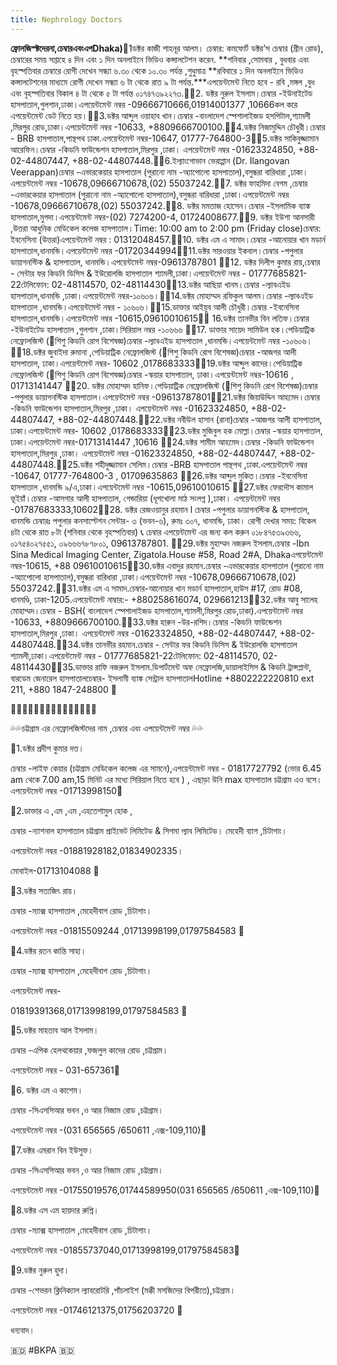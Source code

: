 ```yaml
---
title: Nephrology Doctors
---
```


**ফ্রোলজিস্ক্টদেরনা,চেম্বারএবংএপDhaka)**🔹1ডক্টর কাজী শাহনূর আলম। চেম্বার: কমফোর্ট ডক্টর’স চেম্বার (গ্রীন রোড), চেম্বারের সময় সপ্তাহে ৪ দিন এবং ১ দিন অনলাইনে ভিডিও কন্সালটেশন করেন. \*\*শনিবার ,সোমবার , বুধবার এবং বৃহস্পতিবার চেম্বারে রোগী দেখেন সন্ধ্যা  ৬.৩০ থেকে ১০.৩০ পর্যন্ত ,শুধুমাত্র \*\*রবিবারে ১ দিন অনলাইনে ভিডিও কন্সালটেশনের মাধ্যমে রোগী দেখেন সন্ধ্যা ৬ টা থেকে রাত ৯ টা পর্যন্ত.\*\*\*এপয়েন্টমেন্ট নিতে হবে - রবি ,মঙ্গল ,বুধ এবং বৃহস্পতিবার বিকাল ৪ টা থেকে ৫ টা পর্যন্ত ০১৭৪৭৩৯২২৭৩.🔸🔹2. ডক্টর নুরুল ইসলাম।চেম্বার -ইউনাইটেড হাসপাতাল,গুলশান,ঢাকা।এপয়েন্টমেন্ট নম্বর -‭09666710666‬,01914001377 ,10666কল করে এপয়েন্টমেন্ট ডেট নিতে হয়।🔸🔹3.ডক্টর আব্দুল ওয়াহাব খান।চেম্বার -বাংলাদেশ স্পেশালাইজড হসপিটাল,শ্যামলী ,মিরপুর রোড,ঢাকা।এপয়েন্টমেন্ট নম্বর -10633, +8809666700100.🔸🔹4.ডক্টর নিজামুদ্দিন চৌধুরী।চেম্বার - BRB হাসপাতাল,পান্থপথ ঢাকা.এপয়েন্টমেন্ট নম্বর-10647, 01777-764800-3🔸🔹5.ডক্টর সাকিবুজ্জামান আরেফিন।চেম্বার -কিডনি ফাউন্ডেশন হাসপাতাল,মিরপুর ,ঢাকা। এপয়েন্টমেন্ট নম্বর -01623324850, +88-02-44807447, +88-02-44807448.🔸🔹6.ইল্যাংগোভান ভেরাপ্পান (Dr. Ilangovan Veerappan)চেম্বার -এভারকেয়ার হাসপাতাল (পুরানো নাম -অ্যাপোলো হাসপাতাল),বসুন্ধরা বারিধারা ,ঢাকা।এপয়েন্টমেন্ট নম্বর -10678,09666710678,(02) 55037242.🔸🔹7. ডক্টর ফাহমিদা বেগম ,চেম্বার -এভারকেয়ার হাসপাতাল (পুরানো নাম -অ্যাপোলো হাসপাতাল),বসুন্ধরা বারিধারা ,ঢাকা।এপয়েন্টমেন্ট নম্বর -10678,09666710678,(02) 55037242.🔸🔹8. ডক্টর মমতাজ হোসেন।চেম্বার -ইসলামিক ব্যাঙ্ক হাসপাতাল,মুগদা।এপয়েন্টমেন্ট নম্বর-(02) 7274200-4, 01724008677.🔸🔹9. ডক্টর ইউশা আনসারী ,উত্তরা আধুনিক মেডিকেল  কলেজ হাসপাতাল।Time: 10:00 am to 2:00 pm (Friday close)চেম্বার: ইবনেসিনা (উত্তরা)এপয়েন্টমেন্ট নম্বর : 01312048457.🔸🔹10. ডক্টর এম এ সামাদ।চেম্বার -আনোয়ার খান মডার্ন হাসপাতাল,ধানমন্ডি।এপয়েন্টমেন্ট নম্বর -01720344994🔸🔹11.ডক্টর সারওয়ার ইকবাল।চেম্বার -পপুলার ডায়াগনস্টিক & হাসপাতাল, ধানমন্ডি।এপয়েন্টমেন্ট নম্বর-‭09613787801‬ 🔸🔹12. ডক্টর দিলীপ কুমার রায়,চেম্বার - সেন্টার ফর কিডনি ডিসিস & ইউরোলজি হাসপাতাল শ্যামলী,ঢাকা।এপয়েন্টমেন্ট নম্বর - 01777685821-22টেলিফোন: 02-48114570, 02-48114430🔸🔹13.ডক্টর আছিয়া খানম।চেম্বার -ল্যাবএইড হাসপাতাল,ধানমন্ডি ,ঢাকা।এপয়েন্টমেন্ট নম্বর-১০৬০৬।🔸🔹14.ডক্টর মোহাম্মদ রফিকুল আলম।চেম্বার -ল্যাবএইড হাসপাতাল ,ধানমন্ডি।এপয়েন্টমেন্ট নম্বর - ১০৬০৬।🔸🔹15.ডাক্তার আইয়ুব আলী চৌধুরী।চেম্বার -ইবনেসিনা হাসপাতাল,ধানমন্ডি।এপয়েন্টমেন্ট নম্বর -10615,09610010615🔸🔹 16.ডক্টর তানভীর বিন লতিফ।চেম্বার -ইউনাইটেড হাসপাতাল ,গুলশান ,ঢাকা।সিরিয়াল নম্বর -১০৬৬৬ 🔸🔹17. ডাক্তার সায়েদ সামিউল হক।পেডিয়াট্রিক নেফ্রোলজিস্ট (🚩শিশু কিডনি রোগ বিশেষজ্ঞ)চেম্বার -ল্যাবএইড হাসপাতাল ,ধানমন্ডি।এপয়েন্টমেন্ট নম্বর -১০৬০৬।🔸🔹18.ডক্টর জুবাইদা রুমানা ,পেডিয়াট্রিক নেফ্রোলজিস্ট (🚩শিশু কিডনি রোগ বিশেষজ্ঞ)চেম্বার -আজগর আলী হাসপাতাল, ঢাকা।এপয়েন্টমেন্ট নম্বর- 10602 ,0178683333🔸🔹19.ডক্টর আব্দুল কাদের।পেডিয়াট্রিক নেফ্রোলজিস্ট (🚩শিশু কিডনি রোগ বিশেষজ্ঞ)চেম্বার -স্কয়ার হাসপাতাল, ঢাকা।এপয়েন্টমেন্ট নম্বর-10616 , 01713141447 🔸🔹20. ডক্টর মোহাম্মদ হানিফ।পেডিয়াট্রিক নেফ্রোলজিস্ট (🚩শিশু কিডনি রোগ বিশেষজ্ঞ)চেম্বার -পপুলার ডায়াগনস্টিক হাসপাতাল।এপয়েন্টমেন্ট নম্বর -09613787801🔸🔹21.ডক্টর জিয়াউদ্দিন আহমেদ।চেম্বার -কিডনি ফাউন্ডেশন হাসপাতাল,মিরপুর ,ঢাকা। এপয়েন্টমেন্ট নম্বর -01623324850, +88-02-44807447, +88-02-44807448.🔸🔹22.ডক্টর নবীউল হাসান (রানা)চেম্বার -আজগর আলী হাসপাতাল, ঢাকা।এপয়েন্টমেন্ট নম্বর- 10602 ,0178683333🔸🔹23.ডক্টর মুজিবুল হক মোল্লা।চেম্বার -স্কয়ার হাসপাতাল, ঢাকা।এপয়েন্টমেন্ট নম্বর-01713141447 ,10616 🔸🔹24.ডক্টর শামীম আহমেদ।চেম্বার -কিডনি ফাউন্ডেশন হাসপাতাল,মিরপুর ,ঢাকা। এপয়েন্টমেন্ট নম্বর -01623324850, +88-02-44807447, +88-02-44807448.🔸🔹25.ডক্টর শহীদুজ্জামান সেলিম।চেম্বার -BRB হাসপাতাল পান্থপথ ,ঢাকা.এপয়েন্টমেন্ট নম্বর -10647, 01777-764800-3 , 01709635863 🔸🔹26.ডক্টর আব্দুল মুকিত।চেম্বার -ইবনেসিনা হাসপাতাল ,ধানমন্ডি ৯/এ,ঢাকা।এপয়েন্টমেন্ট নম্বর -10615,09610010615 🔸🔹27.ডক্টর ফেরদৌস কামাল ভূইয়াঁ।চেম্বার -আসগার আলী হাসপাতাল, গেন্ডারিয়া (ধূপখোলা মাঠ সংলগ্ন ),ঢাকা। এপয়েন্টমেন্ট নম্বর -01787683333,10602🔸🔹28. ডক্টর রেজওয়ানুর রহমান l চেম্বার -পপুলার ডায়াগনস্টিক & হাসপাতাল, ধানমন্ডি চেম্বারঃ পপুলার কনসাল্টেশন সেন্টার- ৩
(ভবন-৬), রুমঃ ৩০৭, ধানমন্ডি, ঢাকা।
রোগী দেখার সময়: বিকেল ৪টা থেকে রাত ৮টা (শনিবার থেকে বৃহস্পতিবার)
📞 চেম্বার এপয়েন্টমেন্ট এর জন্য কল করুন ০১৮৪৭৫৩৯৩৬৬,
০১৭৫৪০২৭৫৫১, ০৯৬৬৬৭৮৭৮০১, ‭09613787801‬. 🔸🔹29.ডক্টর মুহাম্মদ নজরুল ইসলাম.চেম্বার -Ibn Sina Medical Imaging Center, Zigatola.House #58, Road 2#A, Dhakaএপয়েন্টমেন্ট নম্বর-10615, +88 09610010615🔸🔹30.ডক্টর এবাদুর রহমান.চেম্বার -এভারকেয়ার হাসপাতাল (পুরানো নাম -অ্যাপোলো হাসপাতাল),বসুন্ধরা বারিধারা ,ঢাকা।এপয়েন্টমেন্ট নম্বর -10678,09666710678,(02) 55037242.🔸🔹️31.ডক্টর এম এ সামাদ.চেম্বার-আনোয়ার খান মডার্ন হাসপাতাল,হাউস #17, রোড #08, ধানমণ্ডি, ঢাকা-1205.এপয়েন্টমেন্ট নাম্বার:- +880258616074, 029661213🔸️🔹32.ডক্টর আবু সালেহ মোহাম্মদ।চেম্বার - BSH( বাংলাদেশ স্পেশালাইজড হাসপাতাল,শ্যামলী,মিরপুর রোড,ঢাকা).এপয়েন্টমেন্ট নম্বর -10633, +8809666700100.🔸🔹️33.ডক্টর হারুন -উর-রশিদ।চেম্বার -কিডনি ফাউন্ডেশন হাসপাতাল,মিরপুর ,ঢাকা। এপয়েন্টমেন্ট নম্বর -01623324850, +88-02-44807447, +88-02-44807448.🔸🔹️34.ডক্টর তানভীর রহমান.চেম্বার - সেন্টার ফর কিডনি ডিসিস & ইউরোলজি হাসপাতাল শ্যামলী,ঢাকা।এপয়েন্টমেন্ট নম্বর - 01777685821-22টেলিফোন: 02-48114570, 02-48114430🔸🔹️35.ডাক্তার রাফি নজরুল ইসলাম.ডিপার্টমেন্ট অফ নেফ্রোলজি,ডায়ালাইসিস & কিডনি ট্রান্সপ্লান্ট, বারডেম জেনারেল হাসপাতালচেম্বার- ইসলামী ব্যাঙ্ক সেন্ট্রাল  হাসপাতালHotline +8802222220810 ext 211, +880 1847-248800 🔶️

🔸🔹🔸🔹🔸🔹🔸🔹🔸🔹🔸🔹🔸🔹️🔸️

💦💦চট্টগ্রাম এর নেফ্রোলজিস্টদের নাম ,চেম্বার এবং এপয়েন্টমেন্ট নম্বর 💦💦

🔹1.ডক্টর প্রদীপ কুমার দত্ত।

চেম্বার -লাইফ কেয়ার (চট্টগ্রাম মেডিকেল কলেজ এর সামনে),এপয়েন্টমেন্ট নম্বর - 01817727792 (ভোর 6.45 am থেকে 7.00 am,15 মিনিট এর মধ্যে সিরিয়াল নিতে হবে ) , এছাড়া উনি max হাসপাতাল চট্টগ্রাম এও বসে। এপয়েন্টমেন্ট নম্বর -01713998150🔸

🔹2.ডাক্তার এ ,এম ,এম ,এহতেশামুল হোক ,

চেম্বার -ন্যাশনাল হাসপাতাল চট্টগ্রাম প্রাইভেট লিমিটেড & সিগমা ল্যাব লিমিটেড। মেহেদী ব্যাগ ,চিটাগাং।

এপয়েন্টমেন্ট নম্বর -01881928182,01834902335।

মোবাইল-01713104088 🔸

🔹3.ডক্টর সত্যজিৎ রায়।

চেম্বার -ম্যাক্স হাসপাতাল ,মেহেদীবাগ রোড ,চিটাগাং।

এপয়েন্টমেন্ট নম্বর -01815509244 ,01713998199,01797584583 🔸

🔹4.ডক্টর রতন কান্তি সাহা।

চেম্বার -ম্যাক্স হাসপাতাল ,মেহেদীবাগ রোড ,চিটাগাং।

এপয়েন্টমেন্ট নম্বর-

01819391368,01713998199,01797584583 🔸

🔹5.ডক্টর মাহতাব আল ইসলাম।

চেম্বার -এপিক হেলথকেয়ার ,ফজলুল কাদের রোড ,চট্টগ্রাম।

এপয়েন্টমেন্ট নম্বর - 031-657361🔸

🔹6. ডক্টর এম এ কাশেম।

চেম্বার -সিএসসিআর ভবন ,ও আর নিজাম রোড ,চট্টগ্রাম।

এপয়েন্টমেন্ট নম্বর -(031 656565 /650611 ,এক্স-109,110)🔸

🔹7.ডক্টর এমরান বিন ইউসুফ।

চেম্বার -সিএসসিআর ভবন ,ও আর নিজাম রোড ,চট্টগ্রাম।

এপয়েন্টমেন্ট নম্বর -01755019576,01744589950(031 656565 /650611 ,এক্স-109,110)🔸

🔹8.ডক্টর এস এম হায়দার রুশ্নি।

চেম্বার -ম্যাক্স হাসপাতাল ,মেহেদীবাগ রোড ,চিটাগাং।

এপয়েন্টমেন্ট নম্বর -01855737040,01713998199,01797584583🔸

🔹9.ডক্টর নুরুল হুদা।

চেম্বার -শেভরন ক্লিনিক্যাল ল্যাবরোটরি ,পাঁচলাইশ (মক্কী মসজিদের বিপরীতে),চট্টগ্রাম।

এপয়েন্টমেন্ট নম্বর -01746121375,01756203720 🔸

ধন্যবাদ।

🇧🇩 #BKPA 🇧🇩

